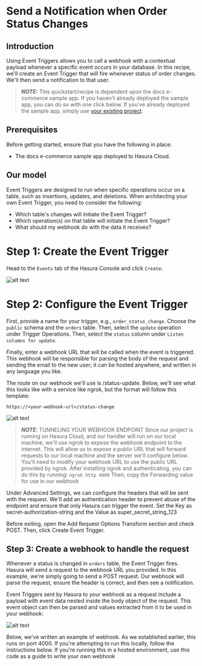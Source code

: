 # Send a Notification when Order Status Changes

## Introduction
Using Event Triggers allows you to call a webhook with a contextual payload whenever a specific event occurs in your database. 
In this recipe, we'll create an Event Trigger that will fire whenever status of order changes. We'll then send a notification to that user.

> **_NOTE:_** This quickstart/recipe is dependent upon the docs e-commerce sample app. If you haven't already deployed the sample app, you can do so with one click below. 
> If you've already deployed the sample app, simply use [your existing project](https://cloud.hasura.io/).

## Prerequisites
Before getting started, ensure that you have the following in place:
* The docs e-commerce sample app deployed to Hasura Cloud.

## Our model
Event Triggers are designed to run when specific operations occur on a table, such as insertions, updates, and deletions. When architecting your own Event Trigger, you need to consider the following:

* Which table's changes will initiate the Event Trigger?
* Which operation(s) on that table will initiate the Event Trigger?
* What should my webhook do with the data it receives?

# Step 1: Create the Event Trigger

Head to the `Events` tab of the Hasura Console and click `Create`:

![alt text](create-trigger.jpg)

# Step 2: Configure the Event Trigger

First, provide a name for your trigger, e.g., `order_status_change`. Choose the `public` schema and the `orders` table. 
Then, select the `update` operation under Trigger Operations.
Then, select the `status` column under `Listen columns for update`.

Finally, enter a webhook URL that will be called when the event is triggered. This webhook will be responsible for parsing the body of the request and sending the email to the new user; it can be hosted anywhere, and written in any language you like.

The route on our webhook we'll use is /status-update. Below, we'll see what this looks like with a service like ngrok, but the format will follow this template:

`https://<your-webhook-url>/status-change`

![alt text](create-trigger-step-2.jpg)

> **_NOTE_**: TUNNELING YOUR WEBHOOK ENDPOINT
> Since our project is running on Hasura Cloud, and our handler will run on our local machine, we'll use ngrok to expose the webhook endpoint to the internet. This will allow us to expose a public URL that will forward requests to our local machine and the server we'll configure below.
> You'll need to modify your webhook URL to use the public URL provided by ngrok.
> After installing ngrok and authenticating, you can do this by running:
> `ngrok http 4000`
> Then, copy the Forwarding value for use in our webhook

Under Advanced Settings, we can configure the headers that will be sent with the request. We'll add an authentication header to prevent abuse of the endpoint and ensure that only Hasura can trigger the event. Set the Key as secret-authorization-string and the Value as super_secret_string_123

Before exiting, open the Add Request Options Transform section and check POST. Then, click Create Event Trigger.

## Step 3: Create a webhook to handle the request
Whenever a status is changed in `orders` table, the Event Trigger fires. Hasura will send a request to the webhook URL you provided. In this example, we're simply going to send a POST request. Our webhook will parse the request, ensure the header is correct, and then see a notification.

Event Triggers sent by Hasura to your webhook as a request include a payload with event data nested inside the body object of the request. This event object can then be parsed and values extracted from it to be used in your webhook:

![alt text](event-invocation.jpg)

Below, we've written an example of webhook. As we established earlier, this runs on port 4000. If you're attempting to run this locally, follow the instructions below. If you're running this in a hosted environment, use this code as a guide to write your own webhook

```

```
